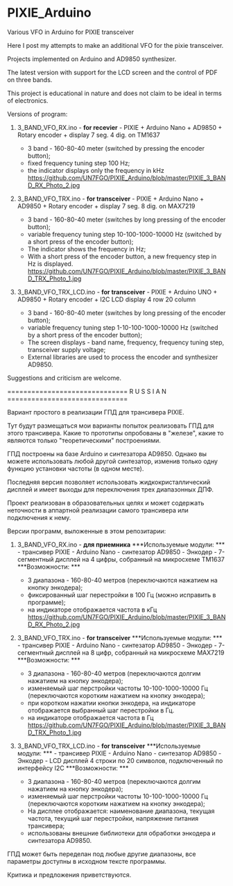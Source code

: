 # PIXIE_Arduino
Various VFO in Arduino for PIXIE transceiver

Here I post my attempts to make an additional VFO for the pixie transceiver.

Projects implemented on Arduino and AD9850 synthesizer.

The latest version with support for the LCD screen and the control of PDF on three bands.

This project is educational in nature and does not claim to be ideal in terms of electronics.

Versions of program:

1. 3_BAND_VFO_RX.ino - **for recevier** - PIXIE + Arduino Nano + AD9850 + Rotary encoder + display 7 seg. 4 dig. on TM1637
	- 3 band - 160-80-40 meter (switched by pressing the encoder button);
	- fixed frequency tuning step 100 Hz;
	- the indicator displays only the frequency in kHz
	https://github.com/UN7FGO/PIXIE_Arduino/blob/master/PIXIE_3_BAND_RX_Photo_2.jpg

2. 3_BAND_VFO_TRX.ino - **for transceiver** - PIXIE + Arduino Nano + AD9850 + Rotary encoder + display 7 seg. 8 dig. on MAX7219
	- 3 band - 160-80-40 meter (switches by long pressing of the encoder button);
	- variable frequency tuning step 10-100-1000-10000 Hz (switched by a short press of the encoder button);
	- The indicator shows the frequency in Hz;
	- With a short press of the encoder button, a new frequency step in Hz is displayed.
	https://github.com/UN7FGO/PIXIE_Arduino/blob/master/PIXIE_3_BAND_TRX_Photo_1.jpg

3. 3_BAND_VFO_TRX_LCD.ino - **for transceiver** - PIXIE + Arduino UNO + AD9850 + Rotary encoder + I2C LCD display 4 row 20 column
	- 3 band - 160-80-40 meter (switches by long pressing of the encoder button);
	- variable frequency tuning step 1-10-100-1000-10000 Hz (switched by a short press of the encoder button);
	- The screen displays - band name, frequency, frequency tuning step, transceiver supply voltage;
	- External libraries are used to process the encoder and synthesizer AD9850.


Suggestions and criticism are welcome.

============================== R U S S I A N ==============================

Вариант простого в реализации ГПД для трансивера PIXIE.

Тут будут размещаться мои варианты попыток реализовать ГПД для этого трансивера.
Какие то прототипы опробованы в "железе", какие то являются только "теоретическими" построениями.

ГПД построены на базе Arduino и синтезатора AD9850.
Однако вы можете использовать любой другой синтезатор, изменив только одну функцию установки частоты (в одном месте).

Последняя версия позволяет использовать жидкокристаллический дисплей и имеет выходы для переключения трех диапазонных ДПФ.

Проект реализован в образовательных целях и может содержать неточности в аппартной реализации самого трансивера или подключения к нему.

Версии программ, выложенные в этом репозитарии:

1. 3_BAND_VFO_RX.ino - **для приемника** 
	***Используемые модули: ***
		- трансивер PIXIE 
		- Arduino Nano 
		- синтезатор AD9850 
		- Энкодер
		- 7-сегментный дисплей на 4 цифры, собранный на микросхеме TM1637
	***Возможности: ***
	- 3 диапазона - 160-80-40 метров (переключаются нажатием на кнопку энкодера);
	- фиксированный шаг перестройки в 100 Гц (можно исправить в программе);
	- на индикаторе отображается частота в кГц
	https://github.com/UN7FGO/PIXIE_Arduino/blob/master/PIXIE_3_BAND_RX_Photo_2.jpg

2. 3_BAND_VFO_TRX.ino - **for transceiver** 
	***Используемые модули: ***
		- трансивер PIXIE 
		- Arduino Nano 
		- синтезатор AD9850 
		- Энкодер
		- 7-сегментный дисплей на 8 цифр, собранный на микросхеме MAX7219
	***Возможности: ***
	- 3 диапазона - 160-80-40 метров (переключаются долгим нажатием на кнопку энкодера);
	- изменяемый шаг перстройки частоты 10-100-1000-10000 Гц (переключаются коротким нажатием на кнопку энкодера);
	- при коротком нажатии кнопки энкодера, на индикаторе отображается выбранный шаг перестройки в Гц.
	- на индикаторе отображается частота в Гц
	https://github.com/UN7FGO/PIXIE_Arduino/blob/master/PIXIE_3_BAND_TRX_Photo_1.jpg

3. 3_BAND_VFO_TRX_LCD.ino - **for transceiver**
	***Используемые модули: ***
		- трансивер PIXIE 
		- Arduino Nano 
		- синтезатор AD9850 
		- Энкодер
		- LCD дисплей 4 строки по 20 символов, подключенный по интерфейсу I2C
	***Возможности: ***
	- 3 диапазона - 160-80-40 метров (переключаются долгим нажатием на кнопку энкодера);
	- изменяемый шаг перстройки частоты 10-100-1000-10000 Гц (переключаются коротким нажатием на кнопку энкодера);
	- На дисплее отображается: наименование диапазона, текущая частота, текущий шаг перестройки, напряжение питания трансивера;
	- использованы внешние библиотеки для обработки энкодера и синтезатора AD9850.

ГПД может быть переделан под любые другие диапазоны, все параметры доступны в исходном тексте программы.

Критика и предложения приветствуются.
